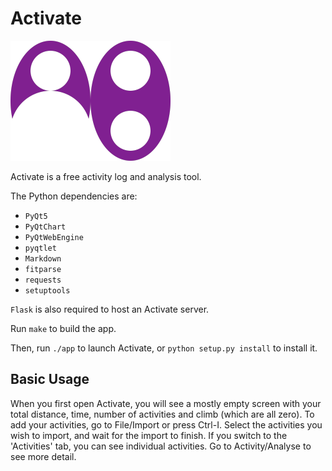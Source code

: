 # Activate

![Icon](activate/resources/icons/icon_cropped.png)

Activate is a free activity log and analysis tool.

The Python dependencies are:

- `PyQt5`
- `PyQtChart`
- `PyQtWebEngine`
- `pyqtlet`
- `Markdown`
- `fitparse`
- `requests`
- `setuptools`

`Flask` is also required to host an Activate server.

Run `make` to build the app.

Then, run `./app` to launch Activate, or `python setup.py install` to
install it.

## Basic Usage

When you first open Activate, you will see a mostly empty screen with
your total distance, time, number of activities and climb (which are all
zero). To add your activities, go to File/Import or press Ctrl-I. Select
the activities you wish to import, and wait for the import to finish. If
you switch to the 'Activities' tab, you can see individual activities.
Go to Activity/Analyse to see more detail.
